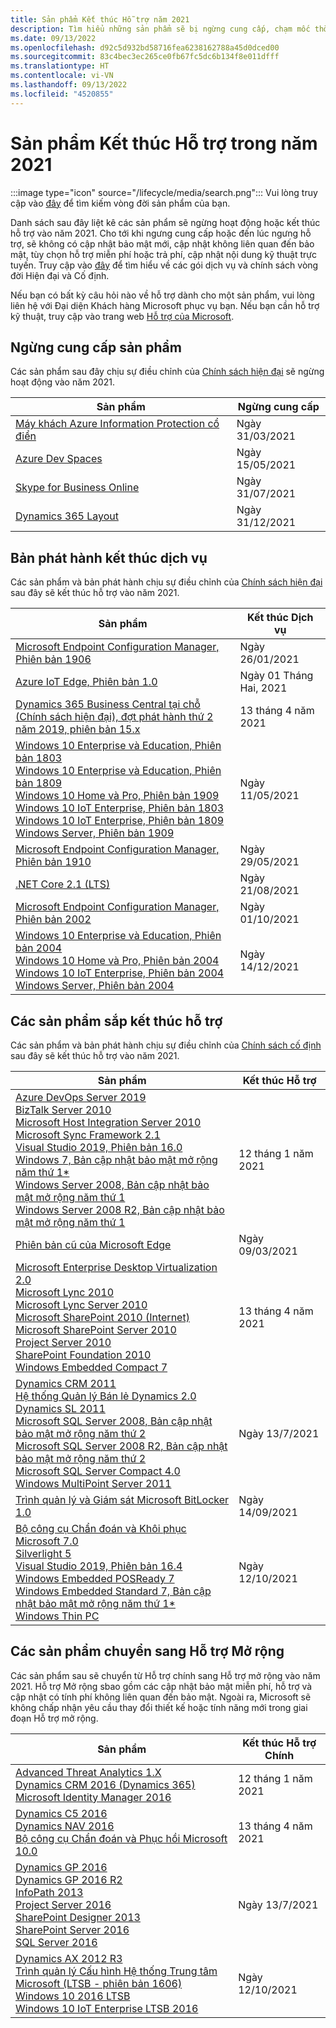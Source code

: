 ```yaml
---
title: Sản phẩm Kết thúc Hỗ trợ năm 2021
description: Tìm hiểu những sản phẩm sẽ bị ngừng cung cấp, chạm mốc thời điểm kết thúc hỗ trợ hoặc chuyển từ hỗ trợ chính sang hỗ trợ mở rộng trong năm 2021.
ms.date: 09/13/2022
ms.openlocfilehash: d92c5d932bd58716fea6238162788a45d0dced00
ms.sourcegitcommit: 83c4bec3ec265ce0fb67fc5dc6b134f8e011dfff
ms.translationtype: HT
ms.contentlocale: vi-VN
ms.lasthandoff: 09/13/2022
ms.locfileid: "4520855"
---
```

# <a name="products-ending-support-in-2021"></a>Sản phẩm Kết thúc Hỗ trợ trong năm 2021

:::image type="icon" source="/lifecycle/media/search.png":::
Vui lòng truy cập vào [đây](/lifecycle/products/) để tìm kiếm vòng đời sản phẩm của bạn.

Danh sách sau đây liệt kê các sản phẩm sẽ ngừng hoạt động hoặc kết thúc hỗ trợ vào năm 2021. Cho tới khi ngưng cung cấp hoặc đến lúc ngưng hỗ trợ, sẽ không có cập nhật bảo mật mới, cập nhật không liên quan đến bảo mật, tùy chọn hỗ trợ miễn phí hoặc trả phí, cập nhật nội dung kỹ thuật trực tuyến. Truy cập vào [đây](/lifecycle/overview/product-end-of-support-overview) để tìm hiểu về các gói dịch vụ và chính sách vòng đời Hiện đại và Cố định.

Nếu bạn có bất kỳ câu hỏi nào về hỗ trợ dành cho một sản phẩm, vui lòng liên hệ với Đại diện Khách hàng Microsoft phục vụ bạn. Nếu bạn cần hỗ trợ kỹ thuật, truy cập vào trang web [Hỗ trợ của Microsoft](https://support.microsoft.com/contactus/?ws=support).

## <a name="product-retirements"></a>Ngừng cung cấp sản phẩm

Các sản phẩm sau đây chịu sự điều chỉnh của [Chính sách hiện đại](/lifecycle/policies/modern) sẽ ngừng hoạt động vào năm 2021.

| Sản phẩm | Ngừng cung cấp |
| --- | --- |
| [Máy khách Azure Information Protection cổ điển](/lifecycle/products/azure-information-protection-classic-client?branch=live)<br> | Ngày 31/03/2021 |
| [Azure Dev Spaces](/lifecycle/products/azure-dev-spaces?branch=live)<br> | Ngày 15/05/2021 |
| [Skype for Business Online](/lifecycle/products/skype-for-business-online?branch=live)<br> | Ngày 31/07/2021 |
| [Dynamics 365 Layout](/lifecycle/products/dynamics-365-layout?branch=live)<br> | Ngày 31/12/2021 |


## <a name="release-end-of-servicing"></a>Bản phát hành kết thúc dịch vụ

Các sản phẩm và bản phát hành chịu sự điều chỉnh của [Chính sách hiện đại](/lifecycle/policies/modern) sau đây sẽ kết thúc hỗ trợ vào năm 2021.

| Sản phẩm | Kết thúc Dịch vụ |
| --- | --- |
| [Microsoft Endpoint Configuration Manager, Phiên bản 1906](/lifecycle/products/microsoft-endpoint-configuration-manager?branch=live)<br> | Ngày 26/01/2021 |
| [Azure IoT Edge, Phiên bản 1.0](/lifecycle/products/azure-iot-edge?branch=live)<br> | Ngày 01 Tháng Hai, 2021 |
| [Dynamics 365 Business Central tại chỗ (Chính sách hiện đại), đợt phát hành thứ 2 năm 2019, phiên bản 15.x](/lifecycle/products/dynamics-365-business-central-onpremises-modern-policy?branch=live)<br> | 13 tháng 4 năm 2021 |
| [Windows 10 Enterprise và Education, Phiên bản 1803](/lifecycle/products/windows-10-enterprise-and-education?branch=live)<br>[Windows 10 Enterprise và Education, Phiên bản 1809](/lifecycle/products/windows-10-enterprise-and-education?branch=live)<br>[Windows 10 Home và Pro, Phiên bản 1909](/lifecycle/products/windows-10-home-and-pro?branch=live)<br>[Windows 10 IoT Enterprise, Phiên bản 1803](/lifecycle/products/windows-10-iot-enterprise?branch=live)<br>[Windows 10 IoT Enterprise, Phiên bản 1809](/lifecycle/products/windows-10-iot-enterprise?branch=live)<br>[Windows Server, Phiên bản 1909](/lifecycle/products/windows-server?branch=live)<br> | Ngày 11/05/2021 |
| [Microsoft Endpoint Configuration Manager, Phiên bản 1910](/lifecycle/products/microsoft-endpoint-configuration-manager?branch=live)<br> | Ngày 29/05/2021 |
| [.NET Core 2.1 (LTS)](/lifecycle/products/microsoft-net-and-net-core?branch=live)<br> | Ngày 21/08/2021 |
| [Microsoft Endpoint Configuration Manager, Phiên bản 2002](/lifecycle/products/microsoft-endpoint-configuration-manager?branch=live)<br> | Ngày 01/10/2021 |
| [Windows 10 Enterprise và Education, Phiên bản 2004](/lifecycle/products/windows-10-enterprise-and-education?branch=live)<br>[Windows 10 Home và Pro, Phiên bản 2004](/lifecycle/products/windows-10-home-and-pro?branch=live)<br>[Windows 10 IoT Enterprise, Phiên bản 2004](/lifecycle/products/windows-10-iot-enterprise?branch=live)<br>[Windows Server, Phiên bản 2004](/lifecycle/products/windows-server?branch=live)<br> | Ngày 14/12/2021 |


## <a name="products-reaching-end-of-support"></a>Các sản phẩm sắp kết thúc hỗ trợ

Các sản phẩm và bản phát hành chịu sự điều chỉnh của [Chính sách cố định](/lifecycle/policies/fixed) sau đây sẽ kết thúc hỗ trợ vào năm 2021.

| Sản phẩm | Kết thúc Hỗ trợ |
| --- | --- |
| [Azure DevOps Server 2019](/lifecycle/products/azure-devops-server-2019?branch=live)<br>[BizTalk Server 2010](/lifecycle/products/biztalk-server-2010?branch=live)<br>[Microsoft Host Integration Server 2010](/lifecycle/products/microsoft-host-integration-server-2010?branch=live)<br>[Microsoft Sync Framework 2.1](/lifecycle/products/microsoft-sync-framework-21?branch=live)<br>[Visual Studio 2019, Phiên bản 16.0](/lifecycle/products/visual-studio-2019?branch=live)<br>[Windows 7, Bản cập nhật bảo mật mở rộng năm thứ 1*](/lifecycle/products/windows-7?branch=live)<br>[Windows Server 2008, Bản cập nhật bảo mật mở rộng năm thứ 1](/lifecycle/products/windows-server-2008?branch=live)<br>[Windows Server 2008 R2, Bản cập nhật bảo mật mở rộng năm thứ 1](/lifecycle/products/windows-server-2008-r2?branch=live)<br> | 12 tháng 1 năm 2021 |
| [Phiên bản cũ của Microsoft Edge](/lifecycle/products/microsoft-edge-legacy?branch=live)<br> | Ngày 09/03/2021 |
| [Microsoft Enterprise Desktop Virtualization 2.0](/lifecycle/products/microsoft-enterprise-desktop-virtualization-20?branch=live)<br>[Microsoft Lync 2010](/lifecycle/products/microsoft-lync-2010?branch=live)<br>[Microsoft Lync Server 2010](/lifecycle/products/microsoft-lync-server-2010?branch=live)<br>[Microsoft SharePoint 2010 (Internet)](/lifecycle/products/microsoft-sharepoint-2010?branch=live)<br>[Microsoft SharePoint Server 2010](/lifecycle/products/microsoft-sharepoint-server-2010?branch=live)<br>[Project Server 2010](/lifecycle/products/project-server-2010?branch=live)<br>[SharePoint Foundation 2010](/lifecycle/products/sharepoint-foundation-2010?branch=live)<br>[Windows Embedded Compact 7](/lifecycle/products/windows-embedded-compact-7?branch=live)<br> | 13 tháng 4 năm 2021 |
| [Dynamics CRM 2011](/lifecycle/products/dynamics-crm-2011?branch=live)<br>[Hệ thống Quản lý Bán lẻ Dynamics 2.0](/lifecycle/products/dynamics-retail-management-system-20?branch=live)<br>[Dynamics SL 2011](/lifecycle/products/dynamics-sl-2011?branch=live)<br>[Microsoft SQL Server 2008, Bản cập nhật bảo mật mở rộng năm thứ 2](/lifecycle/products/microsoft-sql-server-2008?branch=live)<br>[Microsoft SQL Server 2008 R2, Bản cập nhật bảo mật mở rộng năm thứ 2](/lifecycle/products/microsoft-sql-server-2008-r2?branch=live)<br>[Microsoft SQL Server Compact 4.0](/lifecycle/products/microsoft-sql-server-compact-40?branch=live)<br>[Windows MultiPoint Server 2011](/lifecycle/products/windows-multipoint-server-2011?branch=live)<br> | Ngày 13/7/2021 |
| [Trình quản lý và Giám sát Microsoft BitLocker 1.0](/lifecycle/products/microsoft-bitlocker-administration-and-monitoring-10?branch=live)<br> | Ngày 14/09/2021 |
| [Bộ công cụ Chẩn đoán và Khôi phục Microsoft 7.0](/lifecycle/products/microsoft-diagnostics-and-recovery-toolset-70?branch=live)<br>[Silverlight 5](/lifecycle/products/silverlight-5?branch=live)<br>[Visual Studio 2019, Phiên bản 16.4](/lifecycle/products/visual-studio-2019?branch=live)<br>[Windows Embedded POSReady 7](/lifecycle/products/windows-embedded-posready-7?branch=live)<br>[Windows Embedded Standard 7, Bản cập nhật bảo mật mở rộng năm thứ 1*](/lifecycle/products/windows-embedded-standard-7?branch=live)<br>[Windows Thin PC](/lifecycle/products/windows-thin-pc?branch=live)<br> | Ngày 12/10/2021 |


## <a name="products-moving-to-extended-support"></a>Các sản phẩm chuyển sang Hỗ trợ Mở rộng

Các sản phẩm sau sẽ chuyển từ Hỗ trợ chính sang Hỗ trợ mở rộng vào năm 2021. Hỗ trợ Mở rộng sbao gồm các cập nhật bảo mật miễn phí, hỗ trợ và cập nhật có tính phí không liên quan đến bảo mật. Ngoài ra, Microsoft sẽ không chấp nhận yêu cầu thay đổi thiết kế hoặc tính năng mới trong giai đoạn Hỗ trợ mở rộng.

| Sản phẩm | Kết thúc Hỗ trợ Chính |
| --- | --- |
| [Advanced Threat Analytics 1.X](/lifecycle/products/advanced-threat-analytics-1x?branch=live)<br>[Dynamics CRM 2016 (Dynamics 365)](/lifecycle/products/dynamics-crm-2016-dynamics-365?branch=live)<br>[Microsoft Identity Manager 2016](/lifecycle/products/microsoft-identity-manager-2016?branch=live)<br> | 12 tháng 1 năm 2021 |
| [Dynamics C5 2016](/lifecycle/products/dynamics-c5-2016?branch=live)<br>[Dynamics NAV 2016](/lifecycle/products/dynamics-nav-2016?branch=live)<br>[Bộ công cụ Chẩn đoán và Phục hồi Microsoft 10.0](/lifecycle/products/microsoft-diagnostics-and-recovery-toolset-100?branch=live)<br> | 13 tháng 4 năm 2021 |
| [Dynamics GP 2016](/lifecycle/products/dynamics-gp-2016?branch=live)<br>[Dynamics GP 2016 R2](/lifecycle/products/dynamics-gp-2016-r2?branch=live)<br>[InfoPath 2013](/lifecycle/products/infopath-2013?branch=live)<br>[Project Server 2016](/lifecycle/products/project-server-2016?branch=live)<br>[SharePoint Designer 2013](/lifecycle/products/sharepoint-designer-2013?branch=live)<br>[SharePoint Server 2016](/lifecycle/products/sharepoint-server-2016?branch=live)<br>[SQL Server 2016](/lifecycle/products/sql-server-2016?branch=live)<br> | Ngày 13/7/2021 |
| [Dynamics AX 2012 R3](/lifecycle/products/dynamics-ax-2012-r3?branch=live)<br>[Trình quản lý Cấu hình Hệ thống Trung tâm Microsoft (LTSB - phiên bản 1606)](/lifecycle/products/microsoft-system-center-configuration-manager-ltsb-version-1606?branch=live)<br>[Windows 10 2016 LTSB](/lifecycle/products/windows-10-2016-ltsb?branch=live)<br>[Windows 10 IoT Enterprise LTSB 2016](/lifecycle/products/windows-10-iot-enterprise-ltsb-2016?branch=live)<br> | Ngày 12/10/2021 |
